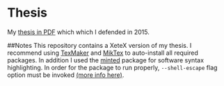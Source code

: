 # Thesis
My [thesis in PDF](./thesis.pdf) which which I defended in 2015. 

##Notes
This repository contains a XeteX version of my thesis. I recommend using [TexMaker](http://www.xm1math.net/texmaker/) and [MikTex](http://miktex.org/) to auto-install all required packages. In addition I used the [minted](https://www.ctan.org/tex-archive/macros/latex/contrib/minted?lang=en) package for software syntax highlighting. In order for the package to run properly, `--shell-escape` flag option must be invoked [(more info here)](http://tex.stackexchange.com/questions/99475/how-to-invoke-latex-with-the-shell-escape-flag-in-texmakerx).
